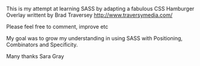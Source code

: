This is my attempt at learning SASS by adapting a fabulous CSS Hamburger Overlay writtent by Brad Traversey http://www.traversymedia.com/

Please feel free to comment, improve etc

My goal was to grow my understanding in using SASS with Positioning, Combinators and Specificity.

Many thanks
Sara Gray
